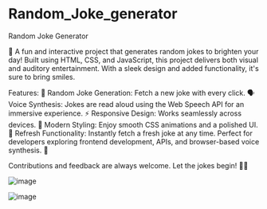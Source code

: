 # Random_Joke_generator

Random Joke Generator

🎉 A fun and interactive project that generates random jokes to brighten your day! Built using HTML, CSS, and JavaScript, this project delivers both visual and auditory entertainment. With a sleek design and added functionality, it's sure to bring smiles.

Features:
📜 Random Joke Generation: Fetch a new joke with every click.
🗣️ Voice Synthesis: Jokes are read aloud using the Web Speech API for an immersive experience.
⚡ Responsive Design: Works seamlessly across devices.
🎨 Modern Styling: Enjoy smooth CSS animations and a polished UI.
🔄 Refresh Functionality: Instantly fetch a fresh joke at any time.
Perfect for developers exploring frontend development, APIs, and browser-based voice synthesis. 🚀

Contributions and feedback are always welcome. Let the jokes begin! 🎤😂

![image](https://github.com/user-attachments/assets/1fb05072-a5b4-460e-a13d-05b22fec6926)

![image](https://github.com/user-attachments/assets/33a1bfb3-fa00-49c1-953e-739484162a3a)

